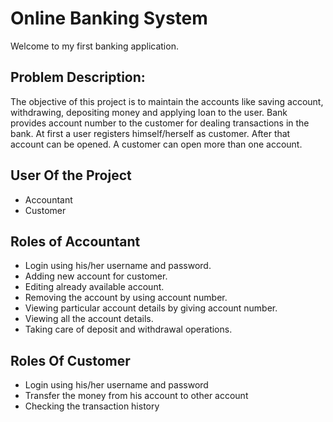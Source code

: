 # Online Banking System
Welcome to my first banking application.

## Problem Description:
The objective of this project is to maintain the accounts like saving account, withdrawing, depositing money and applying loan to the user. Bank provides account number to the customer for dealing transactions in the bank. At first a user registers himself/herself as customer. After that account can be opened. A customer can open more than one account.

## User Of the Project
- Accountant
- Customer

## Roles of Accountant 
- Login using his/her username and password.
- Adding new account for customer.
- Editing already available account.
- Removing the account by using account number.
- Viewing particular account details by giving account number.
- Viewing all the account details.
- Taking care of deposit and withdrawal operations.

## Roles Of Customer
- Login using his/her username and password
- Transfer the money from his account to other account
- Checking the transaction history




